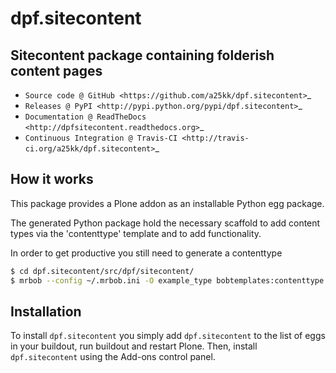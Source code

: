 # dpf.sitecontent

## Sitecontent package containing folderish content pages

* `Source code @ GitHub <https://github.com/a25kk/dpf.sitecontent>`_
* `Releases @ PyPI <http://pypi.python.org/pypi/dpf.sitecontent>`_
* `Documentation @ ReadTheDocs <http://dpfsitecontent.readthedocs.org>`_
* `Continuous Integration @ Travis-CI <http://travis-ci.org/a25kk/dpf.sitecontent>`_

## How it works

This package provides a Plone addon as an installable Python egg package.

The generated Python package hold the necessary scaffold to add content types
via the 'contenttype' template and to add functionality.

In order to get productive you still need to generate a contenttype

```bash
$ cd dpf.sitecontent/src/dpf/sitecontent/
$ mrbob --config ~/.mrbob.ini -O example_type bobtemplates:contenttype

```


## Installation

To install `dpf.sitecontent` you simply add ``dpf.sitecontent``
to the list of eggs in your buildout, run buildout and restart Plone.
Then, install `dpf.sitecontent` using the Add-ons control panel.
